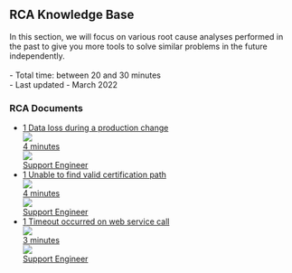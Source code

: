 <div class="ez-academy">
	<div class="ez-academy__body">
		<main class="master">
	<h2 class="title">RCA Knowledge Base</h2>
    <p>
       In this section, we will focus on various root cause analyses performed in the past to give you more tools to solve similar problems in the future independently.
        </br></br>
        - Total time: between 20 and 30 minutes
        </br>
        - Last updated - March 2022
    </p>
    <h3 class="title">RCA Documents</h3>
    <ul class="strip-container">
		<li class="strip">
			<a href="../../docs/rca-knowledgebase/rca-knowledgebase-data-loss-during-production-change" class="strip__link">
				<label for="" class="strip__label">
					<span>1</span>
					Data loss during a production change
				</label>
				<div class="strip__attribute">
					<img class="strip__attribute-icon strip__attribute-icon--duration" src="../../img/microlearning/academy_index/icon-duration32.svg"/>
					<div class="strip__attribute-label">4 minutes</div>
				</div>
				<div class="strip__attribute">
					<img class="strip__attribute-icon strip__attribute-icon--roles" src="../../img/microlearning/academy_index/icon-roles32.svg"/>
					<div class="strip__attribute-label">Support Engineer</div>
				</div>
			</a>
			</li>
			<li class="strip">
			<a href="../../docs/rca-knowledgebase/rca-knowledgebase-unable-to-find-valid-certification-path" class="strip__link">
				<label for="" class="strip__label">
					<span>1</span>
					Unable to find valid certification path
				</label>
				<div class="strip__attribute">
					<img class="strip__attribute-icon strip__attribute-icon--duration" src="../../img/microlearning/academy_index/icon-duration32.svg"/>
					<div class="strip__attribute-label">4 minutes</div>
				</div>
				<div class="strip__attribute">
					<img class="strip__attribute-icon strip__attribute-icon--roles" src="../../img/microlearning/academy_index/icon-roles32.svg"/>
					<div class="strip__attribute-label">Support Engineer</div>
				</div>
			</a>
		</li>
			<li class="strip">
			<a href="../../docs/rca-knowledgebase/rca-knowledgebase-timeout-occurred-on-webservice-call" class="strip__link">
				<label for="" class="strip__label">
					<span>1</span>
					Timeout occurred on web service call
				</label>
				<div class="strip__attribute">
					<img class="strip__attribute-icon strip__attribute-icon--duration" src="../../img/microlearning/academy_index/icon-duration32.svg"/>
					<div class="strip__attribute-label">3 minutes</div>
				</div>
				<div class="strip__attribute">
					<img class="strip__attribute-icon strip__attribute-icon--roles" src="../../img/microlearning/academy_index/icon-roles32.svg"/>
					<div class="strip__attribute-label">Support Engineer</div>
				</div>
			</a>
		</li>				
    </ul>
    </main>
    </div>
</div>